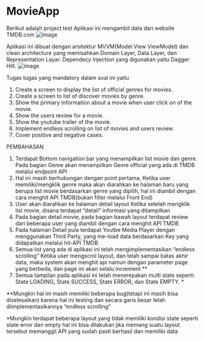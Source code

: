 # MovieApp

Berikut adalah project test
Aplikasi ini mengambil data dari website TMDB.com
![image](https://user-images.githubusercontent.com/20677616/225365712-d02566f8-8e5e-4137-a231-4ffa61c736c1.png)

 
Aplikasi ini dibuat dengan arsitektur MVVM(Model View ViewModel) dan clean architecture yang memisahkan Domain Layer, Data Layer, dan Representation Layar. Dependecy Injection yang digunakan yaitu Dagger Hilt.
![image](https://user-images.githubusercontent.com/20677616/225365640-8a6db562-4cd7-45e0-ab8f-1cd708f42dd2.png)

 
Tugas tugas yang mandatory dalam soal ini yaitu
1. Create a screen to display the list of official genres for movies. 
2. Create a screen to list of discover movies by genre.
 3. Show the primary information about a movie when user click on of the movie.
 4. Show the users review for a movie. 
5. Show the youtube trailer of the movie. 
6. Implement endless scrolling on list of movies and users review. 
7. Cover positive and negative cases.

PEMBAHASAN
1.	Terdapat Bottom navigation bar yang menampilkan list movie dan genre. Pada bagian Genre akan menampilkan Genre official yang ada di TMDB melalui endpoint API
2.	Hal ini masih berhubungan dengan point pertama, Ketika user memiliki/mengklik genre maka akan diarahkan ke halaman baru yang berupa list movie berdasarkan genre yang dipilih, hal ini diambil dengan cara menghit API TMDB(bukan filter melalui Front End)
3.	User akan diarahkan ke halaman detail layout Ketika setelah mengklik list movie, disana terdapat “detail” informasi yang ditampilkan 
4.	Pada bagian detail movie, pada bagian bawah layout terdapat review dari beberapa user yang diambil dengan cara menghit API TMDB
5.	Pada halaman Detail pula terdapat Youtbe Media Player dengan menggunakan Third Party, yang me-load data berdasarkan Key yang didapatkan melalui hit-API TMDB
6.	Semua list yang ada di aplikasi ini telah mengimplementasikan “endless scrolling” Ketika user mengscrol layout, dan telah sampai batas akhir data, maka system akan menghit api namun dengan parameter page yang berbeda, dan page ini akan selalu increment **
7.	Semua tampilan pada aplikasi ini telah menerepakan multi state seperti: State LOADING, State SUCCESS, State ERROR, dan State EMPTY. *

**Mungkin hal ini masih memiliki beberapa bug(tetapi ini masih bisa diselesaikan) karena hal ini testing dan secara garis besar telah diimplementasikannya “endless scrolling”

*Mungkin terdapat beberapa layout yang tidak memiliki kondisi state seperti state error dan empty hal ini bisa dilakukan jika memang suatu layout tersebut memanggil API yang sudah pasti berhasil dan memiliki data
